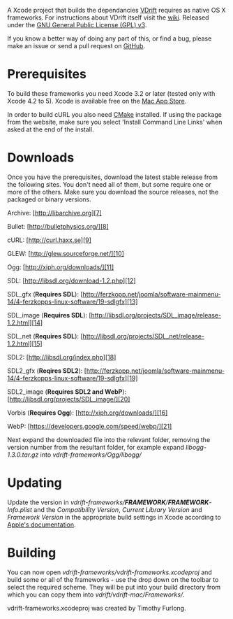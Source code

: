 A Xcode project that builds the dependancies [VDrift][1] requires as native OS X
frameworks. For instructions about VDrift itself visit the [wiki][2]. Released
under the [GNU General Public License (GPL) v3][3].

If you know a better way of doing any part of this, or find a bug, please make
an issue or send a pull request on [GitHub][4].

# Prerequisites
To build these frameworks you need Xcode 3.2 or later (tested only with Xcode
4.2 to 5). Xcode is available free on the [Mac App Store][5].

In order to build cURL you also need [CMake][6] installed. If using the package
from the website, make sure you select 'Install Command Line Links' when asked
at the end of the install.

# Downloads
Once you have the prerequisites, download the latest stable release from the
following sites. You don't need all of them, but some require one or more of the
others. Make sure you download the source releases, not the packaged or binary
versions.

Archive: [http://libarchive.org][7]

Bullet: [http://bulletphysics.org/][8]

cURL: [http://curl.haxx.se][9]

GLEW: [http://glew.sourceforge.net/][10]

Ogg: [http://xiph.org/downloads/][11]

SDL: [http://libsdl.org/download-1.2.php][12]

SDL_gfx (**Requires SDL**):
[http://ferzkopp.net/joomla/software-mainmenu-14/4-ferzkopps-linux-software/19-sdlgfx][13]

SDL_image (**Requires SDL**): [http://libsdl.org/projects/SDL_image/release-1.2.html][14]

SDL_net (**Requires SDL**): [http://libsdl.org/projects/SDL_net/release-1.2.html][15]

SDL2: [http://libsdl.org/index.php][18]

SDL2_gfx (**Reqires SDL2**): [http://ferzkopp.net/joomla/software-mainmenu-14/4-ferzkopps-linux-software/19-sdlgfx][19]

SDL2_image (**Requires SDL2 and WebP**): [http://libsdl.org/projects/SDL_image/][20]

Vorbis (**Requires Ogg**): [http://xiph.org/downloads/][16]

WebP: [https://developers.google.com/speed/webp/][21]

Next expand the downloaded file into the relevant folder, removing the version
number from the resultant folder, for example expand _libogg-1.3.0.tar.gz_ into
_vdrift-frameworks/Ogg/libogg/_

# Updating
Update the version in _vdrift-frameworks/**FRAMEWORK**/**FRAMEWORK**-Info.plist_
and the _Compatibility Version_, _Current Library Version_ and
_Framework Version_ in the appropriate build settings in Xcode according to
[Apple's documentation][17].

# Building
You can now open _vdrift-frameworks/vdrift-frameworks.xcodeproj_ and build some
or all of the frameworks - use the drop down on the toolbar to select the
required scheme. They will be put into your build directory from which you can
copy them into _vdrift/vdrift-mac/Frameworks/_.

[1]: http://vdrift.net
[2]: http://wiki.vdrift.net
[3]: http://gnu.org/copyleft/gpl.html
[4]: http://github.com/Timo6/vdrift-frameworks
[5]: http://itunes.apple.com/us/app/xcode/id422352214?mt=12&ls=1
[6]: http://cmake.org/cmake/resources/software.html
[7]: http://libarchive.org
[8]: http://bulletphysics.org/wordpress/
[9]: http://curl.haxx.se
[10]: http://glew.sourceforge.net/
[11]: http://xiph.org/downloads/
[12]: http://libsdl.org/download-1.2.php
[13]: http://ferzkopp.net/joomla/software-mainmenu-14/4-ferzkopps-linux-software/19-sdlgfx
[14]: http://libsdl.org/projects/SDL_image/release-1.2.html
[15]: http://libsdl.org/projects/SDL_net/release-1.2.html
[16]: http://xiph.org/downloads/
[17]: http://developer.apple.com/library/mac/#documentation/MacOSX/Conceptual/BPFrameworks/Concepts/VersionInformation.html.
[18]: http://libsdl.org/index.php
[19]: http://ferzkopp.net/joomla/software-mainmenu-14/4-ferzkopps-linux-software/19-sdlgfx
[20]: http://libsdl.org/projects/SDL_image/
[21]: https://developers.google.com/speed/webp/



vdrift-frameworks.xcodeproj was created by Timothy Furlong.
